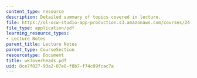 ```yaml
---
content_type: resource
description: Detailed summary of topics covered in lecture.
file: https://ol-ocw-studio-app-production.s3.amazonaws.com/courses/24-964-topics-in-phonology-fall-2004/8ce7f02793a287e8f8b7f74c89fcac7a_wk3overheads.pdf
file_type: application/pdf
learning_resource_types:
- Lecture Notes
parent_title: Lecture Notes
parent_type: CourseSection
resourcetype: Document
title: wk3overheads.pdf
uid: 8ce7f027-93a2-87e8-f8b7-f74c89fcac7a
---
```

